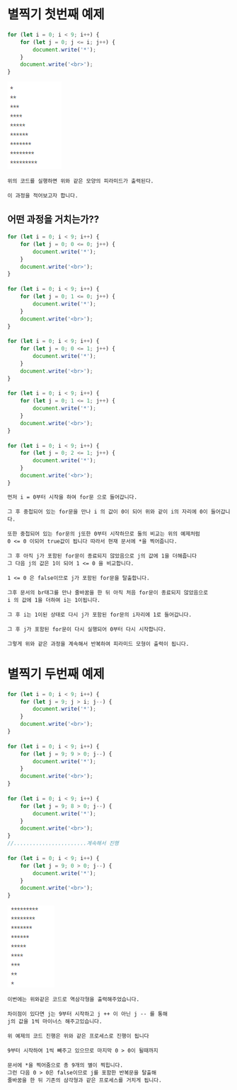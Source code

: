 # 별찍기 첫번째 예제

```js
for (let i = 0; i < 9; i++) {
    for (let j = 0; j <= i; j++) {
        document.write('*');
    }
    document.write('<br>');
}
```

<img src='images/Js48.png'>

    위의 코드를 실행하면 위와 같은 모양의 피라미드가 출력된다.

    이 과정을 적어보고자 합니다.

## 어떤 과정을 거치는가??

```js
for (let i = 0; i < 9; i++) {
    for (let j = 0; 0 <= 0; j++) {
        document.write('*');
    }
    document.write('<br>');
}

for (let i = 0; i < 9; i++) {
    for (let j = 0; 1 <= 0; j++) {
        document.write('*');
    }
    document.write('<br>');
}

for (let i = 0; i < 9; i++) {
    for (let j = 0; 0 <= 1; j++) {
        document.write('*');
    }
    document.write('<br>');
}

for (let i = 0; i < 9; i++) {
    for (let j = 0; 1 <= 1; j++) {
        document.write('*');
    }
    document.write('<br>');
}

for (let i = 0; i < 9; i++) {
    for (let j = 0; 2 <= 1; j++) {
        document.write('*');
    }
    document.write('<br>');
}
```

    먼저 i = 0부터 시작을 하여 for문 으로 들어갑니다.

    그 후 중첩되어 있는 for문을 만나 i 의 값이 0이 되어 위와 같이 i의 자리에 0이 들어갑니다.

    또한 중첩되어 있는 for문의 j또한 0부터 시작하므로 둘의 비교는 위의 예제처럼
    0 <= 0 이되어 true값이 됩니다 따라서 현재 문서에 *을 찍어줍니다.

    그 후 아직 j가 포함된 for문이 종료되지 않았음으로 j의 값에 1을 더해줍니다
    그 다음 j의 값은 1이 되어 1 <= 0 을 비교합니다.

    1 <= 0 은 false이므로 j가 포함된 for문을 탈출합니다.

    그후 문서의 br태그를 만나 줄바꿈을 한 뒤 아직 처음 for문이 종료되지 않았음으로
    i 의 값에 1을 더하여 i는 1이됩니다.

    그 후 i는 1이된 상태로 다시 j가 포함된 for문의 i자리에 1로 들어갑니다.

    그 후 j가 포함된 for문이 다시 실행되어 0부터 다시 시작합니다.

    그렇게 위와 같은 과정을 계속해서 반복하여 피라미드 모형이 출력이 됩니다.

# 별찍기 두번째 예제

```js
for (let i = 0; i < 9; i++) {
    for (let j = 9; j > i; j--) {
        document.write('*');
    }
    document.write('<br>');
}

for (let i = 0; i < 9; i++) {
    for (let j = 9; 9 > 0; j--) {
        document.write('*');
    }
    document.write('<br>');
}

for (let i = 0; i < 9; i++) {
    for (let j = 9; 8 > 0; j--) {
        document.write('*');
    }
    document.write('<br>');
}
//.......................계속해서 진행

for (let i = 0; i < 9; i++) {
    for (let j = 9; 0 > 0; j--) {
        document.write('*');
    }
    document.write('<br>');
}
```

<img src='images/Js49.png'>

    이번에는 위와같은 코드로 역삼각형을 출력해주었습니다.

    차이점이 있다면 j는 9부터 시작하고 j ++ 이 아닌 j -- 를 통해
    j의 값을 1씩 마이너스 해주고있습니다.

    위 예제의 코드 진행은 위와 같은 프로세스로 진행이 됩니다

    9부터 시작하여 1씩 빼주고 있으므로 마지막 0 > 0이 될때까지

    문서에 *을 찍어줌으로 총 9개의 별이 찍힙니다.
    그런 다음 0 > 0은 false이므로 j를 포함한 반복문을 탈출해
    줄바꿈을 한 뒤 기존의 삼각형과 같은 프로세스를 거치게 됩니다.
